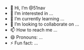 - 👋 Hi, I’m @51nav
- 👀 I’m interested in ...
- 🌱 I’m currently learning ...
- 💞️ I’m looking to collaborate on ...
- 📫 How to reach me ...
- 😄 Pronouns: ...
- ⚡ Fun fact: ...

<!---
51nav/51nav is a ✨ special ✨ repository because its `README.md` (this file) appears on your GitHub profile.
You can click the Preview link to take a look at your changes.
--->
